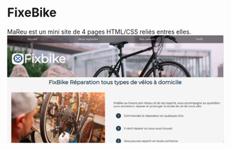 # 
  # FixeBike
MaReu est un mini site de 4 pages HTML/CSS reliés entres elles.
<img src="https://github.com/Heifarabuval/FixBike/blob/master/screen/fb.png">



